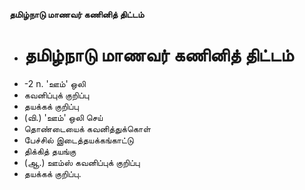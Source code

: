 **தமிழ்நாடு மாணவர் கணினித் திட்டம்**
- # தமிழ்நாடு மாணவர் கணினித் திட்டம்
- -2 n. 'ஊம்' ஒலி
- கவனிப்புக் குறிப்பு
- தயக்கக் குறிப்பு
- (வி.) 'ஊம்' ஒலி செய்
- தொண்டையைக் கவனித்துக்கொள்
- பேச்சில் இடைத்தயக்கங்காட்டு
- திக்கித் தயங்கு
- (ஆ.) ஊம்ஸ் கவனிப்புக் குறிப்பு
- தயக்கக் குறிப்பு.

